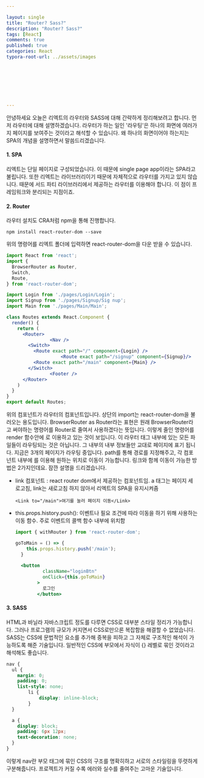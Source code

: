 ```yaml
---

layout: single
title: "Router? Sass?"
description: "Router? Sass?"
tags: [React]
comments: true
published: true
categories: React
typora-root-url: ../assets/images








---
```


 안녕하세요 오늘은 리엑트의 라우터와 SASS에 대해 간략하게 정리해보려고 합니다. 먼저 라우터에 대해 설명하겠습니다. 라우터가 하는 일인 '라우팅'은 하나의 화면에 여러가지 페이지를 보여주는 것이라고 해석할 수 있습니다. 왜 하나의 화면이어야 하는지는 SPA의 개념을 설명하면서 말씀드리겠습니다.

#### 1. SPA

 리엑트는 단일 페이지로 구성되었습니다. 이 때문에 single page app이라는 SPA라고 불립니다. 또한 리엑트는 라이브러리이기 때문에 자체적으로 라우터를 가지고 있지 않습니다. 때문에 서드 파티 라이브러리에서 제공하는 라우터를 이용해야 합니다. 이 점이 프레임워크와 분리되는 지점이죠. 

#### 2. Router

 라우터 설치도 CRA처럼 npm을 통해 진행합니다.

```
npm install react-router-dom --save
```

위의 명령어를 리엑트 폴더에 입력하면 react-router-dom을 다운 받을 수 있습니다.

```jsx
import React from 'react';
import {
  BrowserRouter as Router,
  Switch,
  Route,
} from 'react-router-dom';

import Login from './pages/Login/Login';
import Signup from './pages/Signup/Sig nup';
import Main from './pages/Main/Main';

class Routes extends React.Component {
  render() {
    return (
      <Router>
				<Nav />
        <Switch>
          <Route exact path="/" component={Login} />
					<Route exact path="/signup" component={Signup}/>
          <Route exact path="/main" component={Main} />
        </Switch>
				<Footer />
      </Router>
    )
  }
}
export default Routes;
```

 위의 컴포넌트가 라우터의 컴포넌트입니다. 상단의 import는 react-router-dom을 불러오는 용도입니다. BrowserRouter as Router라는 표현은 원래 BrowserRouter라고 써야하는 명령어를 Router로 줄여서 사용하겠다는 뜻입니다. 이렇게 줄인 명령어를 render 함수안에 <Router />로 이용하고 있는 것이 보입니다. 이 라우터 태그 내부에 있는 모든 파일들이 라우팅되는 것은 아닙니다. 그 내부의 <Route />내부 정보들만 교대로 페이지에 표기 됩니다. 지금은 3개의 페이지가 라우팅 중입니다. path를 통해 경로를 지정해주고, 각 컴포넌트 내부에 <Link>를 이용해 원하는 위치로 이동이 가능합니다. 링크와 함께 이동이 가능한 방법은 2가지인데요. 잠깐 설명을 드리겠습니다.

- link 컴포넌트 : react router dom에서 제공하는 컴포넌트임. a 태그는 페이지 세로고침, link는 새로고침 하지 않아서 리엑트의 SPA을 유지시켜줌

  ```
  <Link to="/main">여기를 눌러 페이지 이동</Link> 
  ```

  

- this.props.history.push(): 이벤트나 필요 조건에 따라 이동을 하기 위해 사용하는 이동 함수. 주로 이벤트의 콜백 함수 내부에 위치함

  ```jsx
  import { withRouter } from 'react-router-dom';
  
  goToMain = () => {
      this.props.history.push('/main');
    }
    
    <button
            className="loginBtn"
            onClick={this.goToMain}
          >
            로그인
          </button>
  
  ```

  

#### 3. SASS

 HTML과 바닐라 자바스크립트 정도를 다루면 CSS로 대부분 스타일 정리가 가능합니다. 그러나 프로그램의 규모가 커지면서 CSS로만으론 복잡함을 해결할 수 없었습니다. SASS는 CSS에 문법적인 요소를 추가해 중복을 피하고 그 자체로 구조적인 해석이 가능하도록 해준 기술입니다. 일반적인 CSS에 부모에서 자식이 {} 레벨로 묶인 것이라고 해석해도 좋습니다.

```scss
nav {
  ul {
    margin: 0;
    padding: 0;
    list-style: none;
		li {
			display: inline-block;
		}
  }

  a {
    display: block;
    padding: 6px 12px;
    text-decoration: none;
  }
}
```

이렇게 nav란 부모 태그에 묶인 CSS의 구조를 명확히하고 서로의 스타일링을 뚜렷하게 구분해줍니다. 프로젝트가 커질 수록 에러와 실수를 줄여주는 고마운 기술입니다.